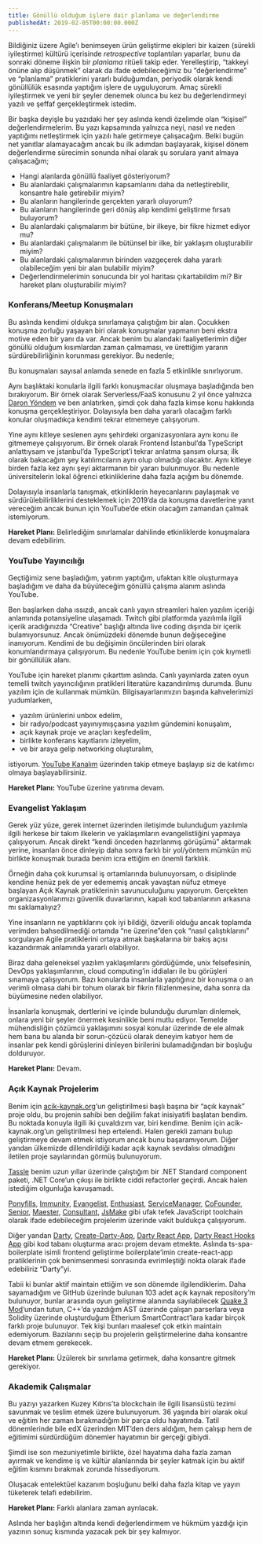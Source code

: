 ```yaml
---
title: Gönüllü olduğum işlere dair planlama ve değerlendirme
publishedAt: 2019-02-05T00:00:00.000Z
---
```


Bildiğiniz üzere Agile’ı benimseyen ürün geliştirme ekipleri bir kaizen (sürekli
iyileştirme) kültürü içerisinde _retrospective_ toplantıları yaparlar, bunu da
sonraki döneme ilişkin bir _planlama_ ritüeli takip eder. Yerelleştirip,
“takkeyi önüne alıp düşünmek” olarak da ifade edebileceğimiz bu “değerlendirme”
ve “planlama” pratiklerini yararlı bulduğumdan, periyodik olarak kendi
gönüllülük esasında yaptığım işlere de uyguluyorum. Amaç sürekli iyileştirmek ve
yeni bir şeyler denemek olunca bu kez bu değerlendirmeyi yazılı ve şeffaf
gerçekleştirmek istedim.

Bir başka deyişle bu yazıdaki her şey aslında kendi özelimde olan “kişisel”
değerlendirmelerim. Bu yazı kapsamında yalnızca neyi, nasıl ve neden yaptığımı
netleştirmek için yazılı hale getirmeye çalışacağım. Belki bugün net yanıtlar
alamayacağım ancak bu ilk adımdan başlayarak, kişisel dönem değerlendirme
sürecimin sonunda nihai olarak şu sorulara yanıt almaya çalışacağım;

- Hangi alanlarda gönüllü faaliyet gösteriyorum?
- Bu alanlardaki çalışmalarımın kapsamlarını daha da netleştirebilir, konsantre
  hale getirebilir miyim?
- Bu alanların hangilerinde gerçekten yararlı oluyorum?
- Bu alanların hangilerinde geri dönüş alıp kendimi geliştirme fırsatı
  buluyorum?
- Bu alanlardaki çalışmalarım bir bütüne, bir ilkeye, bir fikre hizmet ediyor
  mu?
- Bu alanlardaki çalışmalarım ile bütünsel bir ilke, bir yaklaşım oluşturabilir
  miyim?
- Bu alanlardaki çalışmalarımın birinden vazgeçerek daha yararlı olabileceğim
  yeni bir alan bulabilir miyim?
- Değerlendirmelerimin sonucunda bir yol haritası çıkartabildim mi? Bir hareket
  planı oluşturabilir miyim?

### Konferans/Meetup Konuşmaları

Bu aslında kendimi oldukça sınırlamaya çalıştığım bir alan. Çocukken konuşma
zorluğu yaşayan biri olarak konuşmalar yapmanın beni ekstra motive eden bir yanı
da var. Ancak benim bu alandaki faaliyetlerimin diğer gönüllü olduğum
kısımlardan zaman çalmaması, ve ürettiğim yararın sürdürebilirliğinin korunması
gerekiyor. Bu nedenle;

Bu konuşmaları sayısal anlamda senede en fazla 5 etkinlikle sınırlıyorum.

Aynı başlıktaki konularla ilgili farklı konuşmacılar oluşmaya başladığında ben
bırakıyorum. Bir örnek olarak Serverless/FaaS konusunu 2 yıl önce yalnızca
[Daron Yöndem](https://daron.me) ve ben anlatırken, şimdi çok daha fazla kimse
konu hakkında konuşma gerçekleştiriyor. Dolayısıyla ben daha yararlı olacağım
farklı konular oluşmadıkça kendimi tekrar etmemeye çalışıyorum.

Yine aynı kitleye seslenen aynı şehirdeki organizasyonlara aynı konu ile
gitmemeye çalışıyorum. Bir örnek olarak Frontend İstanbul’da TypeScript
anlattıysam ve jstanbul’da TypeScript’i tekrar anlatma şansım olursa; ilk olarak
bakacağım şey katılımcıların aynı olup olmadığı olacaktır. Aynı kitleye birden
fazla kez aynı şeyi aktarmanın bir yararı bulunmuyor. Bu nedenle üniversitelerin
lokal öğrenci etkinliklerine daha fazla açığım bu dönemde.

Dolayısıyla insanlarla tanışmak, etkinliklerin heyecanlarını paylaşmak ve
sürdürülebilirliklerini desteklemek için 2019’da da konuşma davetlerine yanıt
vereceğim ancak bunun için YouTube’de etkin olacağım zamandan çalmak
istemiyorum.

**Hareket Planı:** Belirlediğim sınırlamalar dahilinde etkinliklerde konuşmalara
devam edebilirim.

### YouTube Yayıncılığı

Geçtiğimiz sene başladığım, yatırım yaptığım, ufaktan kitle oluşturmaya
başladığım ve daha da büyüteceğim gönüllü çalışma alanım aslında YouTube.

Ben başlarken daha ıssızdı, ancak canlı yayın streamleri halen yazılım içeriği
anlamında potansiyeline ulaşamadı. Twitch gibi platformda yazılımla ilgili
içerik aradığınızda “Creative” başlığı altında live coding dışında bir içerik
bulamıyorsunuz. Ancak önümüzdeki dönemde bunun değişeceğine inanıyorum. Kendimi
de bu değişimin öncülerinden biri olarak konumlandırmaya çalışıyorum. Bu nedenle
YouTube benim için çok kıymetli bir gönüllülük alanı.

YouTube için hareket planımı çıkarttım aslında. Canlı yayınlarda zaten oyun
temelli twitch yayıncılığının pratikleri literatüre kazandırılmış durumda. Bunu
yazılım için de kullanmak mümkün. Bilgisayarlarımızın başında kahvelerimizi
yudumlarken,

- yazılım ürünlerini unbox edelim,
- bir radyo/podcast yayınıymışçasına yazılım gündemini konuşalım,
- açık kaynak proje ve araçları keşfedelim,
- birlikte konferans kayıtlarını izleyelim,
- ve bir araya gelip networking oluşturalım,

istiyorum. [YouTube Kanalım](eser.live) üzerinden takip etmeye başlayıp siz de
katılımcı olmaya başlayabilirsiniz.

**Hareket Planı:** YouTube üzerine yatırıma devam.

### Evangelist Yaklaşım

Gerek yüz yüze, gerek internet üzerinden iletişimde bulunduğum yazılımla ilgili
herkese bir takım ilkelerin ve yaklaşımların evangelistliğini yapmaya
çalışıyorum. Ancak direkt “kendi önceden hazırlanmış görüşümü” aktarmak yerine,
insanları önce dinleyip daha sonra farklı bir yol/yöntem mümkün mü birlikte
konuşmak burada benim icra ettiğim en önemli farklılık.

Örneğin daha çok kurumsal iş ortamlarında bulunuyorsam, o disiplinde kendine
henüz pek de yer edememiş ancak yavaştan nüfuz etmeye başlayan Açık Kaynak
pratiklerinin savunuculuğunu yapıyorum. Gerçekten organizasyonlarımızı güvenlik
duvarlarının, kapalı kod tabanlarının arkasına mı saklamalıyız?

Yine insanların ne yaptıklarını çok iyi bildiği, özverili olduğu ancak toplamda
verimden bahsedilmediği ortamda “ne üzerine”den çok “nasıl çalıştıklarını”
sorgulayan Agile pratiklerini ortaya atmak başkalarına bir bakış açısı
kazandırmak anlamında yararlı olabiliyor.

Biraz daha geleneksel yazılım yaklaşımlarını gördüğümde, unix felsefesinin,
DevOps yaklaşımlarının, cloud computing’in iddiaları ile bu görüşleri sınamaya
çalışıyorum. Bazı konularda insanlarla yaptığınız bir konuşma o an verimli
olmasa dahi bir tohum olarak bir fikrin filizlenmesine, daha sonra da büyümesine
neden olabiliyor.

İnsanlarla konuşmak, dertlerini ve içinde bulunduğu durumları dinlemek, onlara
yeni bir şeyler önermek kesinlikle beni mutlu ediyor. Temelde mühendisliğin
çözümcü yaklaşımını sosyal konular üzerinde de ele almak hem bana bu alanda bir
sorun-çözücü olarak deneyim katıyor hem de insanlar pek kendi görüşlerini
dinleyen birilerini bulamadığından bir boşluğu dolduruyor.

**Hareket Planı:** Devam.

### Açık Kaynak Projelerim

Benim için [acik-kaynak.org](http://acik-kaynak.org)‘un geliştirilmesi başlı
başına bir “açık kaynak” proje oldu, bu projenin sahibi ben değilim fakat
inisiyatifi başlatan bendim. Bu noktada konuyla ilgili iki çuvaldızım var, biri
kendime. Benim için acik-kaynak.org‘un geliştirilmesi hep ertelendi. Halen
gerekli zamanı bulup geliştirmeye devam etmek istiyorum ancak bunu
başaramıyorum. Diğer yandan ülkemizde dillendirildiği kadar açık kaynak
sevdalısı olmadığını iletilen proje sayılarından görmüş bulunuyorum.

[Tassle](https://github.com/eser/tassle) benim uzun yıllar üzerinde çalıştığım
bir .NET Standard component paketi, .NET Core’un çıkışı ile birlikte ciddi
refactorler geçirdi. Ancak halen istediğim olgunluğa kavuşamadı.

[Ponyfills](https://github.com/eser/ponyfills),
[Immunity](https://github.com/eser/immunity),
[Evangelist](https://github.com/eser/evangelist),
[Enthusiast](https://github.com/eser/enthusiast),
[ServiceManager](https://github.com/eser/servicemanager),
[CoFounder](https://github.com/eser/cofounder),
[Senior](https://github.com/eser/senior),
[Maester](https://github.com/eser/maester),
[Consultant](https://github.com/eser/consultant),
[JsMake](https://github.com/eser/jsmake) gibi ufak tefek JavaScript toolchain
olarak ifade edebileceğim projelerim üzerinde vakit buldukça çalışıyorum.

Diğer yandan [Darty](https://github.com/eser/darty),
[Create-Darty-App](https://github.com/eser/create-darty-app),
[Darty React App](https://github.com/eser/darty-react-app),
[Darty React Hooks App](https://github.com/eser/darty-react-hooks-app) gibi kod
tabanı oluşturma aracı projem devam etmekte. Aslında ts-spa-boilerplate isimli
frontend geliştirme boilerplate’imin create-react-app pratiklerinin çok
benimsenmesi sonrasında evrimleştiği nokta olarak ifade edebiliriz “Darty”yi.

Tabii ki bunlar aktif maintain ettiğim ve son dönemde ilgilendiklerim. Daha
sayamadığım ve GitHub üzerinde bulunan 103 adet açık kaynak repository’m
bulunuyor, bunlar arasında oyun geliştirme alanında sayılabilecek
[Quake 3 Mod](https://github.com/eser/q3now)’undan tutun, C++’da yazdığım AST
üzerinde çalışan parserlara veya Solidity üzerinde oluşturduğum Etherium
SmartContract’lara kadar birçok farklı proje bulunuyor. Tek kişi bunları
maalesef çok etkin maintain edemiyorum. Bazılarını seçip bu projelerin
geliştirmelerine daha konsantre devam etmem gerekecek.

**Hareket Planı:** Üzülerek bir sınırlama getirmek, daha konsantre gitmek
gerekiyor.

### Akademik Çalışmalar

Bu yazıyı yazarken Kuzey Kıbrıs’ta blockchain ile ilgili lisansüstü tezimi
savunmak ve teslim etmek üzere bulunuyorum. 36 yaşında biri olarak okul ve
eğitim her zaman bırakmadığım bir parça oldu hayatımda. Tatil dönemlerinde bile
edX üzerinden MIT’den ders aldığım, hem çalışıp hem de eğitimimi sürdürdüğüm
dönemler hayatımın bir gerçeği gibiydi.

Şimdi ise son mezuniyetimle birlikte, özel hayatıma daha fazla zaman ayırmak ve
kendime iş ve kültür alanlarında bir şeyler katmak için bu aktif eğitim kısmını
bırakmak zorunda hissediyorum.

Oluşacak entelektüel kazanım boşluğunu belki daha fazla kitap ve yayın tüketerek
telafi edebilirim.

**Hareket Planı:** Farklı alanlara zaman ayrılacak.

Aslında her başlığın altında kendi değerlendirmem ve hükmüm yazdığı için yazının
sonuç kısmında yazacak pek bir şey kalmıyor.
